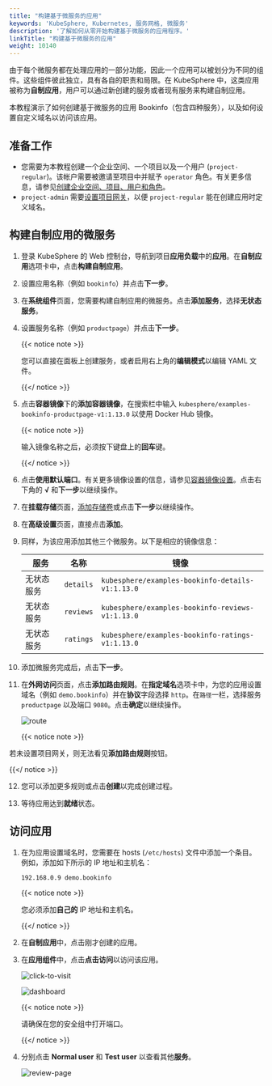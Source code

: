 ```yaml
---
title: "构建基于微服务的应用"
keywords: 'KubeSphere, Kubernetes, 服务网格, 微服务'
description: '了解如何从零开始构建基于微服务的应用程序。'
linkTitle: "构建基于微服务的应用"
weight: 10140
---
```


由于每个微服务都在处理应用的一部分功能，因此一个应用可以被划分为不同的组件。这些组件彼此独立，具有各自的职责和局限。在 KubeSphere 中，这类应用被称为**自制应用**，用户可以通过新创建的服务或者现有服务来构建自制应用。

本教程演示了如何创建基于微服务的应用 Bookinfo（包含四种服务），以及如何设置自定义域名以访问该应用。

## 准备工作

- 您需要为本教程创建一个企业空间、一个项目以及一个用户 (`project-regular`)。该帐户需要被邀请至项目中并赋予 `operator` 角色。有关更多信息，请参见[创建企业空间、项目、用户和角色](../../../quick-start/create-workspace-and-project/)。
- `project-admin` 需要[设置项目网关](../../../project-administration/project-gateway/)，以便 `project-regular` 能在创建应用时定义域名。

## 构建自制应用的微服务

1. 登录 KubeSphere 的 Web 控制台，导航到项目**应用负载**中的**应用**。在**自制应用**选项卡中，点击**构建自制应用**。

2. 设置应用名称（例如 `bookinfo`）并点击**下一步**。

3. 在**系统组件**页面，您需要构建自制应用的微服务。点击**添加服务**，选择**无状态服务**。

4. 设置服务名称（例如 `productpage`）并点击**下一步**。

   {{< notice note >}}

   您可以直接在面板上创建服务，或者启用右上角的**编辑模式**以编辑 YAML 文件。

   {{</ notice >}} 

5. 点击**容器镜像**下的**添加容器镜像**，在搜索栏中输入 `kubesphere/examples-bookinfo-productpage-v1:1.13.0` 以使用 Docker Hub 镜像。

   {{< notice note >}}

   输入镜像名称之后，必须按下键盘上的**回车**键。

   {{</ notice >}} 

6. 点击**使用默认端口**。有关更多镜像设置的信息，请参见[容器镜像设置](../../../project-user-guide/application-workloads/container-image-settings/)。点击右下角的 **√** 和**下一步**以继续操作。

7. 在**挂载存储**页面，[添加存储卷](../../../project-user-guide/storage/volumes/)或点击**下一步**以继续操作。

8. 在**高级设置**页面，直接点击**添加**。

9. 同样，为该应用添加其他三个微服务。以下是相应的镜像信息：

   | 服务       | 名称      | 镜像                                             |
   | ---------- | --------- | ------------------------------------------------ |
   | 无状态服务 | `details` | `kubesphere/examples-bookinfo-details-v1:1.13.0` |
   | 无状态服务 | `reviews` | `kubesphere/examples-bookinfo-reviews-v1:1.13.0` |
   | 无状态服务 | `ratings` | `kubesphere/examples-bookinfo-ratings-v1:1.13.0` |

10. 添加微服务完成后，点击**下一步**。

11. 在**外网访问**页面，点击**添加路由规则**。在**指定域名**选项卡中，为您的应用设置域名（例如 `demo.bookinfo`）并在**协议**字段选择 `http`。在`路径`一栏，选择服务 `productpage` 以及端口 `9080`。点击**确定**以继续操作。

    ![route](/images/docs/zh-cn/project-user-guide/applications/create-a-microservices-based-app/route.png)

    {{< notice note >}}

若未设置项目网关，则无法看见**添加路由规则**按钮。

{{</ notice >}} 

12. 您可以添加更多规则或点击**创建**以完成创建过程。

13. 等待应用达到**就绪**状态。


## 访问应用

1. 在为应用设置域名时，您需要在 hosts (`/etc/hosts`) 文件中添加一个条目。 例如，添加如下所示的 IP 地址和主机名：

   ```txt
   192.168.0.9 demo.bookinfo
   ```

   {{< notice note >}}

   您必须添加**自己的** IP 地址和主机名。

   {{</ notice >}} 

2. 在**自制应用**中，点击刚才创建的应用。

3. 在**应用组件**中，点击**点击访问**以访问该应用。

   ![click-to-visit](/images/docs/zh-cn/project-user-guide/applications/create-a-microservices-based-app/click-to-visit.png)

   ![dashboard](/images/docs/zh-cn/project-user-guide/applications/create-a-microservices-based-app/dashboard.png)

   {{< notice note >}}

   请确保在您的安全组中打开端口。

   {{</ notice >}}

4. 分别点击 **Normal user** 和 **Test user** 以查看其他**服务**。

   ![review-page](/images/docs/zh-cn/project-user-guide/applications/create-a-microservices-based-app/review-page.png)

